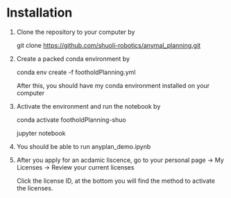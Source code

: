 # Installation
 1. Clone the repository to your computer by
 
    git clone https://github.com/shuoli-robotics/anymal_planning.git
 
 2. Create a packed conda environment by
 
    conda env create -f footholdPlanning.yml
 
    After this, you should have my conda environment installed on your computer
 
 3. Activate the environment and run the notebook by
 
    conda activate footholdPlanning-shuo
    
    jupyter notebook
    
 4. You should be able to run anyplan_demo.ipynb
 
 5. After you apply for an acdamic liscence, go to your personal page -> My Licenses -> Review your current licenses
    
    Click the license ID, at the bottom you will find the method to activate the licenses.
